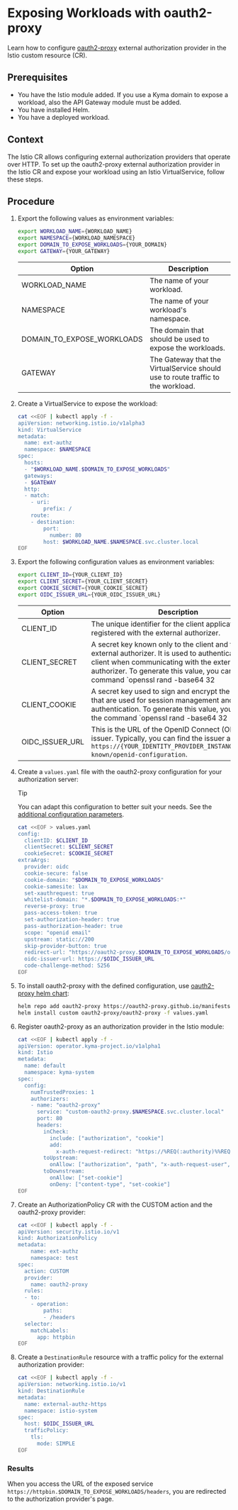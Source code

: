 # Exposing Workloads with oauth2-proxy

Learn how to configure [oauth2-proxy](https://github.com/oauth2-proxy/manifests/tree/main/helm/oauth2-proxy) external authorization provider in the Istio custom resource (CR).

## Prerequisites
* You have the Istio module added. If you use a Kyma domain to expose a workload, also the API Gateway module must be added.
* You have installed Helm.
* You have a deployed workload.

## Context
The Istio CR allows configuring external authorization providers that operate over HTTP. To set up the oauth2-proxy external authorization provider in the Istio CR and expose your workload using an Istio VirtualService, follow these steps.

## Procedure
1. Export the following values as environment variables:

    ```bash
    export WORKLOAD_NAME={WORKLOAD_NAME}
    export NAMESPACE={WORKLOAD_NAMESPACE}
    export DOMAIN_TO_EXPOSE_WORKLOADS={YOUR_DOMAIN}
    export GATEWAY={YOUR_GATEWAY}
    ```

    Option | Description |
    ---------|----------|
    WORKLOAD_NAME | The name of your workload. |
    NAMESPACE | The name of your workload's namespace. |
    DOMAIN_TO_EXPOSE_WORKLOADS | The domain that should be used to expose the workloads. |
    GATEWAY | The Gateway that the VirtualService should use to route traffic to the workload. |

2. Create a VirtualService to expose the workload:

    ```bash
    cat <<EOF | kubectl apply -f -
    apiVersion: networking.istio.io/v1alpha3
    kind: VirtualService
    metadata:
      name: ext-authz
      namespace: $NAMESPACE
    spec:
      hosts:
      - "$WORKLOAD_NAME.$DOMAIN_TO_EXPOSE_WORKLOADS"
      gateways:
      - $GATEWAY
      http:
      - match:
        - uri:
            prefix: /
        route:
        - destination:
            port:
              number: 80
            host: $WORKLOAD_NAME.$NAMESPACE.svc.cluster.local
    EOF
    ```

3. Export the following configuration values as environment variables:

    ```bash
    export CLIENT_ID={YOUR_CLIENT_ID}
    export CLIENT_SECRET={YOUR_CLIENT_SECRET}
    export COOKIE_SECRET={YOUR_COOKIE_SECRET}
    export OIDC_ISSUER_URL={YOUR_OIDC_ISSUER_URL}
    ```

    Option | Description |
    ---------|----------|
    CLIENT_ID | 	The unique identifier for the client application that is registered with the external authorizer. |
    CLIENT_SECRET | A secret key known only to the client and the external authorizer. It is used to authenticate the client when communicating with the external authorizer. To generate this value, you can use the command `openssl rand -base64 32 | head -c 32 | base64.` |
    CLIENT_COOKIE | A secret key used to sign and encrypt the cookies that are used for session management and user authentication. To generate this value, you can use the command `openssl rand -base64 32 | head -c 32 | base64`. |
    OIDC_ISSUER_URL | This is the URL of the OpenID Connect (OIDC) issuer. Typically, you can find the issuer at `https://{YOUR_IDENTITY_PROVIDER_INSTANCE}/.well-known/openid-configuration`. |

4. Create a `values.yaml` file with the oauth2-proxy configuration for your authorization server:

    >[!TIP]
    > You can adapt this configuration to better suit your needs. See the [additional configuration parameters](https://oauth2-proxy.github.io/oauth2-proxy/configuration/overview/#config-options).

    ```bash
    cat <<EOF > values.yaml
    config:
      clientID: $CLIENT_ID
      clientSecret: $CLIENT_SECRET
      cookieSecret: $COOKIE_SECRET
    extraArgs:
      provider: oidc
      cookie-secure: false
      cookie-domain: "$DOMAIN_TO_EXPOSE_WORKLOADS"
      cookie-samesite: lax
      set-xauthrequest: true
      whitelist-domain: "*.$DOMAIN_TO_EXPOSE_WORKLOADS:*"
      reverse-proxy: true
      pass-access-token: true
      set-authorization-header: true
      pass-authorization-header: true
      scope: "openid email"
      upstream: static://200
      skip-provider-button: true
      redirect-url: "https://oauth2-proxy.$DOMAIN_TO_EXPOSE_WORKLOADS/oauth2/callback"
      oidc-issuer-url: https://$OIDC_ISSUER_URL
      code-challenge-method: S256
    EOF
    ```

5. To install oauth2-proxy with the defined configuration, use [oauth2-proxy helm chart](https://github.com/oauth2-proxy/manifests):

    ```bash
    helm repo add oauth2-proxy https://oauth2-proxy.github.io/manifests
    helm install custom oauth2-proxy/oauth2-proxy -f values.yaml
    ```

6. Register oauth2-proxy as an authorization provider in the Istio module:

    ```bash
    cat <<EOF | kubectl apply -f -
    apiVersion: operator.kyma-project.io/v1alpha1
    kind: Istio
    metadata:
      name: default
      namespace: kyma-system
    spec:
      config:
        numTrustedProxies: 1
        authorizers:
        - name: "oauth2-proxy"
          service: "custom-oauth2-proxy.$NAMESPACE.svc.cluster.local"
          port: 80
          headers:
            inCheck:
              include: ["authorization", "cookie"]
              add:
                x-auth-request-redirect: "https://%REQ(:authority)%%REQ(x-envoy-original-path?:path)%"
            toUpstream:
              onAllow: ["authorization", "path", "x-auth-request-user", "x-auth-request-email", "x-auth-request-access-token"]
            toDownstream:
              onAllow: ["set-cookie"]
              onDeny: ["content-type", "set-cookie"]
    EOF
    ```
7. Create an AuthorizationPolicy CR with the CUSTOM action and the oauth2-proxy provider:
    ```bash
    cat <<EOF | kubectl apply -f -
    apiVersion: security.istio.io/v1
    kind: AuthorizationPolicy
    metadata:
        name: ext-authz
        namespace: test
    spec:
      action: CUSTOM
      provider:
        name: oauth2-proxy
      rules:
      - to:
        - operation:
            paths:
            - /headers
      selector:
        matchLabels:
          app: httpbin
    EOF
    ```

8. Create a `DestinationRule` resource with a traffic policy for the external authorization provider:
    ```bash
    cat <<EOF | kubectl apply -f -
    apiVersion: networking.istio.io/v1
    kind: DestinationRule
    metadata:
      name: external-authz-https
      namespace: istio-system
    spec:
      host: $OIDC_ISSUER_URL
      trafficPolicy:
        tls:
          mode: SIMPLE
    EOF
    ```


### Results
When you access the URL of the exposed service `https://httpbin.$DOMAIN_TO_EXPOSE_WORKLOADS/headers`, you are redirected to the authorization provider's page.
